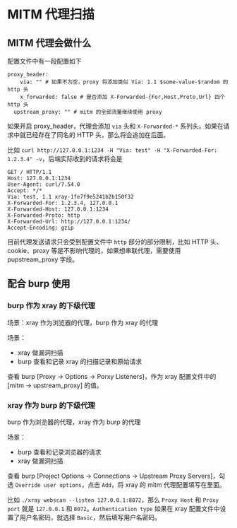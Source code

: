 # MITM 代理扫描

## MITM 代理会做什么

配置文件中有一段配置如下

```
proxy_header:
    via: "" # 如果不为空，proxy 将添加类似 Via: 1.1 $some-value-$random 的 http 头
    x_forwarded: false # 是否添加 X-Forwarded-{For,Host,Proto,Url} 四个 http 头
  upstream_proxy: "" # mitm 的全部流量继续使用 proxy
```

如果开启 proxy_header，代理会添加 `via` 头和 `X-Forwarded-*` 系列头。如果在请求中就已经存在了同名的 HTTP 头，那么将会追加在后面。

比如 `curl http://127.0.0.1:1234 -H "Via: test" -H "X-Forwarded-For: 1.2.3.4" -v`，后端实际收到的请求将会是

```http
GET / HTTP/1.1
Host: 127.0.0.1:1234
User-Agent: curl/7.54.0
Accept: */*
Via: test, 1.1 xray-1fe7f9e5241b2b150f32
X-Forwarded-For: 1.2.3.4, 127.0.0.1
X-Forwarded-Host: 127.0.0.1:1234
X-Forwarded-Proto: http
X-Forwarded-Url: http://127.0.0.1:1234/
Accept-Encoding: gzip
```

目前代理发送请求只会受到配置文件中 `http` 部分的部分限制，比如 HTTP 头、cookie、proxy 等是不影响代理的，如果想串联代理，需要使用 pupstream_proxy 字段。

## 配合 burp 使用

### burp 作为 xray 的下级代理

场景：xray 作为浏览器的代理，burp 作为 xray 的代理

场景：
 - xray 做漏洞扫描
 - burp 查看和记录 xray 的扫描记录和原始请求
 
查看 burp [Proxy -> Options -> Porxy Listeners]，作为 xray 配置文件中的 [mitm -> upstream_proxy] 的值。
 
### xray 作为 burp 的下级代理

burp 作为浏览器的代理，xray 作为 burp 的代理

场景：
 - burp 查看和记录浏览器的请求
 - xray 做漏洞扫描
 
查看 burp [Project Options -> Connections -> Upstream Proxy Servers]，勾选 `Override user options`，点击 `Add`，将 xray 的 mitm 代理配置填写在里面。

比如 `./xray webscan --listen 127.0.0.1:8072`，那么 `Proxy Host` 和 `Proxy port` 就是 `127.0.0.1` 和 `8072`。`Authentication type` 如果在 xray 配置文件中设置了用户名密码，就选择 `Basic`，然后填写用户名密码。
